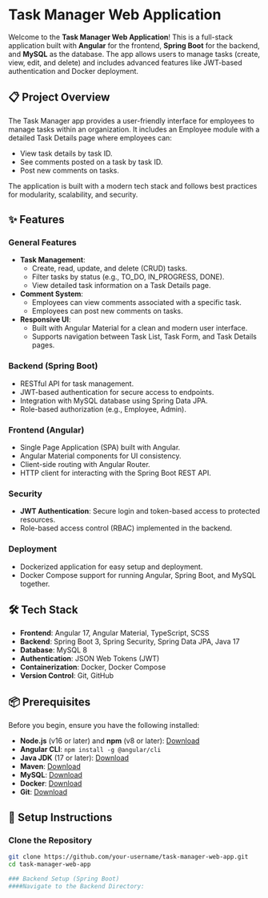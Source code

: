 # Task Manager Web Application

Welcome to the **Task Manager Web Application**! This is a full-stack application built with **Angular** for the frontend, **Spring Boot** for the backend, and **MySQL** as the database. The app allows users to manage tasks (create, view, edit, and delete) and includes advanced features like JWT-based authentication and Docker deployment.

## 📋 Project Overview

The Task Manager app provides a user-friendly interface for employees to manage tasks within an organization. It includes an Employee module with a detailed Task Details page where employees can:

- View task details by task ID.
- See comments posted on a task by task ID.
- Post new comments on tasks.

The application is built with a modern tech stack and follows best practices for modularity, scalability, and security.

## ✨ Features

### General Features
- **Task Management**:
  - Create, read, update, and delete (CRUD) tasks.
  - Filter tasks by status (e.g., TO_DO, IN_PROGRESS, DONE).
  - View detailed task information on a Task Details page.
- **Comment System**:
  - Employees can view comments associated with a specific task.
  - Employees can post new comments on tasks.
- **Responsive UI**:
  - Built with Angular Material for a clean and modern user interface.
  - Supports navigation between Task List, Task Form, and Task Details pages.

### Backend (Spring Boot)
- RESTful API for task management.
- JWT-based authentication for secure access to endpoints.
- Integration with MySQL database using Spring Data JPA.
- Role-based authorization (e.g., Employee, Admin).

### Frontend (Angular)
- Single Page Application (SPA) built with Angular.
- Angular Material components for UI consistency.
- Client-side routing with Angular Router.
- HTTP client for interacting with the Spring Boot REST API.

### Security
- **JWT Authentication**: Secure login and token-based access to protected resources.
- Role-based access control (RBAC) implemented in the backend.

### Deployment
- Dockerized application for easy setup and deployment.
- Docker Compose support for running Angular, Spring Boot, and MySQL together.

## 🛠️ Tech Stack

- **Frontend**: Angular 17, Angular Material, TypeScript, SCSS
- **Backend**: Spring Boot 3, Spring Security, Spring Data JPA, Java 17
- **Database**: MySQL 8
- **Authentication**: JSON Web Tokens (JWT)
- **Containerization**: Docker, Docker Compose
- **Version Control**: Git, GitHub

## 📦 Prerequisites

Before you begin, ensure you have the following installed:
- **Node.js** (v16 or later) and **npm** (v8 or later): [Download](https://nodejs.org/)
- **Angular CLI**: `npm install -g @angular/cli`
- **Java JDK** (17 or later): [Download](https://www.oracle.com/java/)
- **Maven**: [Download](https://maven.apache.org/)
- **MySQL**: [Download](https://dev.mysql.com/downloads/)
- **Docker**: [Download](https://www.docker.com/get-started)
- **Git**: [Download](https://git-scm.com/)

## 🚀 Setup Instructions

### Clone the Repository
```bash
git clone https://github.com/your-username/task-manager-web-app.git
cd task-manager-web-app

### Backend Setup (Spring Boot)
####Navigate to the Backend Directory:
